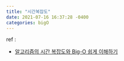 ```yaml
---
title: "시간복잡도"
date: 2021-07-16 16:37:28 -0400
categories: bigO
---
```


ref : 
- [알고리즘의 시간 복잡도와 Big-O 쉽게 이해하기](https://blog.chulgil.me/algorithm/)
